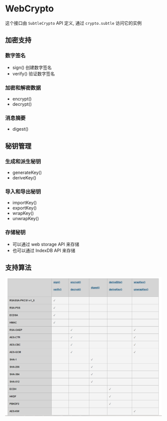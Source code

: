 # WebCrypto

这个接口由 `SubtleCrypto` API 定义, 通过 `crypto.subtle` 访问它的实例

## 加密支持

### 数字签名

- sign() 创建数字签名
- verify() 验证数字签名

### 加密和解密数据

- encrypt()
- decrypt()

### 消息摘要

- digest()

## 秘钥管理

### 生成和派生秘钥

- generateKey()
- deriveKey()

### 导入和导出秘钥

- importKey()
- exportKey()
- wrapKey()
- unwrapKey()

### 存储秘钥

- 可以通过 web storage API 来存储
- 也可以通过 IndexDB API 来存储

## 支持算法

![支持算法](./Snipaste_2022-01-26_14-46-33.png)


